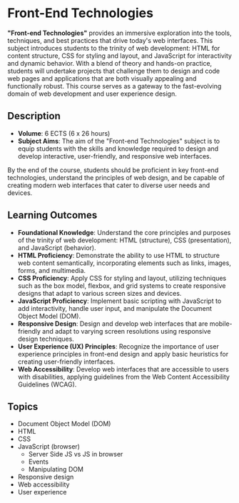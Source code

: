 # Front-End Technologies

**"Front-end Technologies"** provides an immersive exploration into the tools, techniques, and best practices that drive today's web interfaces. This subject introduces students to the trinity of web development: HTML for content structure, CSS for styling and layout, and JavaScript for interactivity and dynamic behavior. With a blend of theory and hands-on practice, students will undertake projects that challenge them to design and code web pages and applications that are both visually appealing and functionally robust. This course serves as a gateway to the fast-evolving domain of web development and user experience design.
## Description

- **Volume**: 6 ECTS (6 x 26 hours)
- **Subject Aims**: The aim of the "Front-end Technologies" subject is to equip students with the skills and knowledge required to design and develop interactive, user-friendly, and responsive web interfaces.

By the end of the course, students should be proficient in key front-end technologies, understand the principles of web design, and be capable of creating modern web interfaces that cater to diverse user needs and devices.

## Learning Outcomes
- **Foundational Knowledge**: Understand the core principles and purposes of the trinity of web development: HTML (structure), CSS (presentation), and JavaScript (behavior).
- **HTML Proficiency**: Demonstrate the ability to use HTML to structure web content semantically, incorporating elements such as links, images, forms, and multimedia.
- **CSS Proficiency**: Apply CSS for styling and layout, utilizing techniques such as the box model, flexbox, and grid systems to create responsive designs that adapt to various screen sizes and devices.
- **JavaScript Proficiency**: Implement basic scripting with JavaScript to add interactivity, handle user input, and manipulate the Document Object Model (DOM).
- **Responsive Design**: Design and develop web interfaces that are mobile-friendly and adapt to varying screen resolutions using responsive design techniques.
- **User Experience (UX) Principles**: Recognize the importance of user experience principles in front-end design and apply basic heuristics for creating user-friendly interfaces.
- **Web Accessibility**: Develop web interfaces that are accessible to users with disabilities, applying guidelines from the Web Content Accessibility Guidelines (WCAG).
## Topics
- Document Object Model (DOM)
- HTML
- CSS
- JavaScript (browser)
  - Server Side JS vs JS in browser
  - Events
  - Manipulating DOM
- Responsive design
- Web accessibility
- User experience